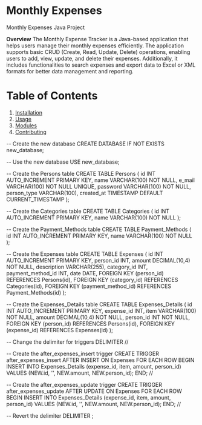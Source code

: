 # Monthly Expenses
Monthly Expenses Java Project


**Overview**
The Monthly Expense Tracker is a Java-based application that helps users manage their monthly expenses efficiently. The application supports basic CRUD (Create, Read, Update, Delete) operations, enabling users to add, view, update, and delete their expenses. Additionally, it includes functionalities to search expenses and export data to Excel or XML formats for better data management and reporting.


# **Table of Contents**
1. [Installation](#installation)
2. [Usage](#usage)
3. [Modules](#modules)
4. [Contributing](#contributing)



-- Create the new database
CREATE DATABASE IF NOT EXISTS new_database;

-- Use the new database
USE new_database;

-- Create the Persons table
CREATE TABLE Persons (
    id INT AUTO_INCREMENT PRIMARY KEY,
    name VARCHAR(100) NOT NULL,
    e_mail VARCHAR(100) NOT NULL UNIQUE,
    password VARCHAR(100) NOT NULL,
    person_type VARCHAR(100),
    created_at TIMESTAMP DEFAULT CURRENT_TIMESTAMP
);

-- Create the Categories table
CREATE TABLE Categories (
    id INT AUTO_INCREMENT PRIMARY KEY,
    name VARCHAR(100) NOT NULL
);

-- Create the Payment_Methods table
CREATE TABLE Payment_Methods (
    id INT AUTO_INCREMENT PRIMARY KEY,
    name VARCHAR(100) NOT NULL
);

-- Create the Expenses table
CREATE TABLE Expenses (
    id INT AUTO_INCREMENT PRIMARY KEY,
    person_id INT,
    amount DECIMAL(10,4) NOT NULL,
    description VARCHAR(255),
    category_id INT,
    payment_method_id INT,
    date DATE,
    FOREIGN KEY (person_id) REFERENCES Persons(id),
    FOREIGN KEY (category_id) REFERENCES Categories(id),
    FOREIGN KEY (payment_method_id) REFERENCES Payment_Methods(id)
);

-- Create the Expenses_Details table
CREATE TABLE Expenses_Details (
    id INT AUTO_INCREMENT PRIMARY KEY,
    expense_id INT,
    item VARCHAR(100) NOT NULL,
    amount DECIMAL(10,4) NOT NULL,
    person_id INT NOT NULL,
    FOREIGN KEY (person_id) REFERENCES Persons(id),
    FOREIGN KEY (expense_id) REFERENCES Expenses(id)
);

-- Change the delimiter for triggers
DELIMITER //

-- Create the after_expenses_insert trigger
CREATE TRIGGER after_expenses_insert 
AFTER INSERT ON Expenses 
FOR EACH ROW 
BEGIN 
    INSERT INTO Expenses_Details (expense_id, item, amount, person_id) 
    VALUES (NEW.id, '', NEW.amount, NEW.person_id);
END; 
//

-- Create the after_expenses_update trigger
CREATE TRIGGER after_expenses_update 
AFTER UPDATE ON Expenses 
FOR EACH ROW 
BEGIN 
    INSERT INTO Expenses_Details (expense_id, item, amount, person_id) 
    VALUES (NEW.id, '', NEW.amount, NEW.person_id);
END; 
//

-- Revert the delimiter
DELIMITER ;
